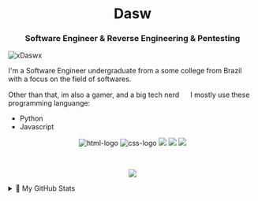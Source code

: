<h1 align="center">Dasw</h1>
<h3 align="center">Software Engineer & Reverse Engineering & Pentesting</h3>

<p align="left"> <img src="https://komarev.com/ghpvc/?username=xdaswx&label=Profile%20views&color=0e75b6&style=flat" alt="xDaswx" /> </p>

I'm a Software Engineer undergraduate from a some college from Brazil with a focus on the field of softwares.

Other than that, im also a gamer, and a big tech nerd <img src="https://emojis.slackmojis.com/emojis/images/1531849430/4246/blob-sunglasses.gif?1531849430" width="15"/>
I mostly use these programming languange:

-   Python
-   Javascript 

<p align="center">
   <img src="https://img.shields.io/badge/HTML5-E34F26?style=for-the-badge&logo=html5&logoColor=white" alt="html-logo"/> 
   <img src="https://img.shields.io/badge/CSS3-1572B6?style=for-the-badge&logo=css3&logoColor=white" alt="css-logo"/>
   <img src="https://img.shields.io/badge/python-3670A0?style=for-the-badge&logo=python&logoColor=ffdd54"/>
   <img src="https://img.shields.io/badge/javascript-e2cc73?style=for-the-badge&logo=javascript&logoColor=fffef9"/>
   <img src="https://img.shields.io/badge/c%23-%23239120.svg?style=for-the-badge&logo=c-sharp&logoColor=white"/>
<p>

<br>


<p align="center"> 
<img src="https://github-readme-streak-stats.herokuapp.com/?user=xdaswx&theme=dark&hide_border=false">
</p>

<details>
<summary>🌠 My GitHub Stats</summary>

<p align="center">
   <img src="https://github-readme-stats.vercel.app/api?username=xdaswx&theme=dark&hide_border=false&include_all_commits=true&count_private=false">
   <img src="https://github-readme-stats.vercel.app/api/top-langs/?username=xdaswx&theme=dark&hide_border=false&include_all_commits=true&count_priva">
</p>
</details>



